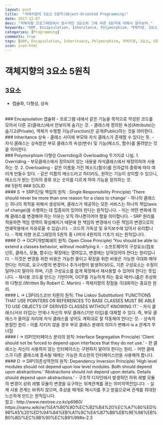 ```yaml
---
layout: post
title:  "객체지향의 3요소 5원칙(Object-Oriented Programming)"
date: 2017-12-07
desc: "객체지향 프로그래밍에서 필수적인 3요소와 그에 따른 5원칙에 대해서 알아보자."
keywords: "OOP, Encapsulation, Inheritance, Polymorphism, 객체지향, 3요소, 5원칙, 캡슐화, 상속, 다형성, SOLID"
categories: [Programming]
comments: true
tags: [OOP, Encapsulation, Inheritance, Polymorphism, 객체지향, 3요소, 5원칙, 캡슐화, 상속, 다형성, SOLID]
icon: icon-html
---
```


# __객체지향의 3요소 5원칙__

## 3요소
 - 캡슐화, 다형성, 상속
<br />
### Encapsulation 캡슐화
 - 프로그램 내에서 같은 기능을 목적으로 작성된 코드를 모아서 다른 곳(클래스)에서 안보이게 숨기는 것.
 - 클래스에 정의된 속성(Attribute)는 숨기고(Private), 객체가 수행할 기능(Function)은 공개(Public)하는 것을 의미한다.
<br />
### Inheritance 상속 
 - 클래스 사이에 부모와 자식 클래스가 존재할 수 있다는 뜻.
 - 자식 클래스는 상속받은 부모 클래스의 속성(변수) 및 기능(메소드, 함수)를 물려받는 것을 의미한다.
<br />
### Polymorphism 다형성 
Overriding과 Overloading 두가지로 나뉨.
1. Overriding
 - 부모클래스에서 정의되어 있는 내용을 자식클래스에서 재정의하여 사용하는 것.
2. Overloading
 - 같은 이름을 가진 메소드(함수)를 인자값의 종류에 따라 여러개 만들수 있다.
 - 같은 이름의 메소드라고 하더라도, 원하는 기능이 상이할 수 있으니, 메소드가 받는 인자의 종류 또는 숫자를 다르게 하여 기능을 정의하는 것.
<br />
## 5원칙
### SOLID
<br />
#### S -> SRP(단일 책임의 원칙 : Single Responsibility Principle)
‘There should never be more than one reason for a class to change’
 - 하나의 클래스는 하나의 목적을 위해서 생성되며, 클래스가 제공하는 모든 서비스는 하나의 책임(axis of change)을 수행하는 데 집중되어 있어야 한다는 원칙입니다.
 - 이는 어떤 변화에 의해 클래스를 변경해야 하는 이유는 오직 하나뿐이어야 함을 의미합니다. 
 - SRP 원리를 적용하면 책임 영역이 확실해지기 때문에 한 책임의 변경에서 다른 책임의 변경으로의 연쇄작용에서 자유로울 수 있습니다. 
 - 코드의 가독성 및 유지보수에 있어서 유리합니다.
 - 객체 지향 프로그래밍의 5원칙 중 나머지 4원칙의 기초가 되는 원칙입니다.
<br />
#### O -> OCP(개방폐쇄의 원칙: Open Close Principle)
 ‘You should be able to extend a classes behavior, without modifying it.
 - 소프트웨어의 구성요소(컴포넌트, 클래스, 모듈, 함수)는 확장에는 열려있고, 변경에는 닫혀있어야 한다는 원리입니다.
 - 이것은 변경을 위한 비용은 가능한 줄이고 확장을 위한 비용은 가능한 극대화 해야 한다는 의미로, 요구사항의 변경이나 추가사항이 발생하더라도, 기존 구성요소는 수정이 일어나지 말아야 하며, 기존 구성요소를 쉽게 확장해서 재사용할 수 있어야 한다는 뜻입니다.
 - 재사용 코드를 만드는 기반이며, OCP를 가능하게 하는 중요 메커니즘은 추상화와 다형성.(Written By Robert C. Martin)
 - 객체지향의 장점을 극대화하는 중요한 원리.
<br />
#### L -> LSP(리스코브 치환의 원칙: The Liskov Substitution)
‘FUNCTIONS THAT USE POINTERS OR REFERENCES TO BASE CLASSES MUST BE ABLE TO USE OBJECTS OF DERIVED CLASSES WITHOUT KNOWING IT.’
 - 자식 클래스(서브 타입)는 언제나 자신의 부모 클래스(기반 타입)를 대체할 수 있다. 즉, 부모 클래스가 들어갈 자리에 자식 클래스를 넣어도 계획대로 잘 작동해야 한다는 것.
 - 상속의 본질인 원리
 - 이를 지키지 않을 경우 부모 클래스 본래의 의미가 변해서 is a 관계가 무너짐
<br />
#### I -> ISP(인터페이스 분리의 원칙: Interface Segregation Principle)
‘Client should not be forced to depend upon interfaces that they do not use.’
 - 한 클래스는 자신이 사용하지 않는 인터페이스는 구현하지 말아야 한다는 원리.
 - 어떤 클래스가 다른 클래스에 종속될 때에는 가능한 최소한의 인터페이스만을 사용해야 합니다.
<br />
#### D -> DIP(의존성역전의 원칙: Dependency Inversion Principle)
‘High level modules should not depend upon low level modules. Both should depend upon abstractions.’
‘Abstractions should not depend upon details. Details should depend upon abstractions.’
 - 구조적 디자인에서 발생하던 하위 레벨 모듈의 변경이 상위 레벨 모듈의 변경을 요구하는 위계관계를 끊는 의미의역전입니다.
 - 실제 사용 관계는 바뀌지 않으며, 추상을 매개로 메시지를 주고 받음으로써 관계를 최대한 느슨하게 만드는 원칙입니다.
<br />
참고 : 
http://www.nextree.co.kr/p6960/
https://namu.wiki/w/%EA%B0%9D%EC%B2%B4%20%EC%A7%80%ED%96%A5%20%ED%94%84%EB%A1%9C%EA%B7%B8%EB%9E%98%EB%B0%8D/%EC%9B%90%EC%B9%99#s-2.3